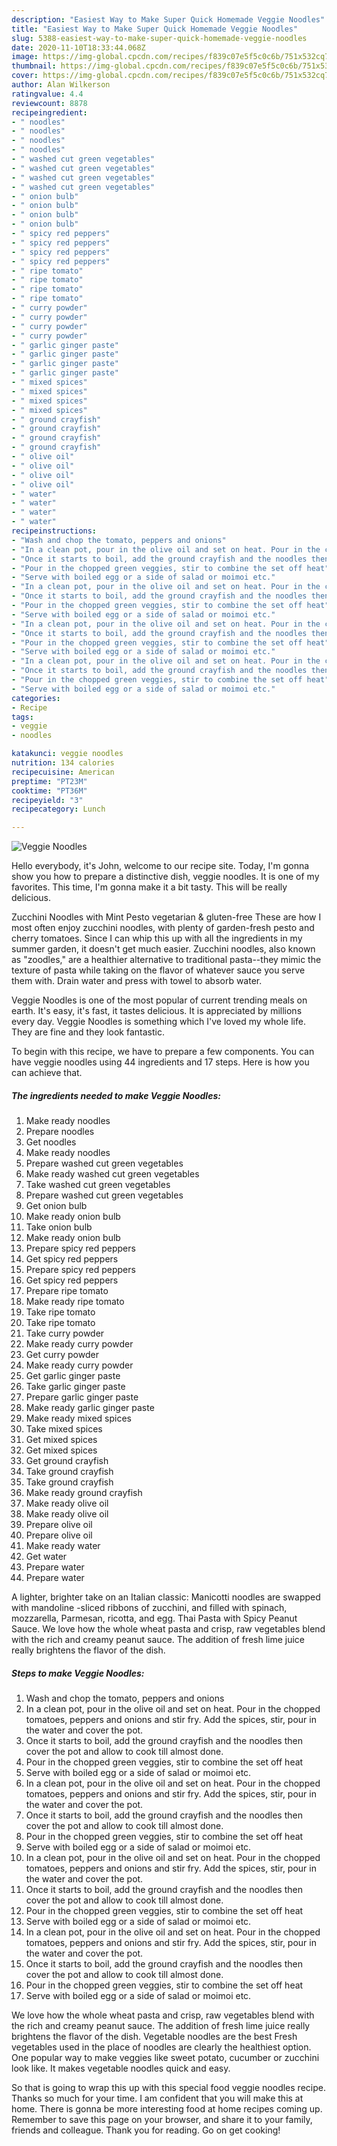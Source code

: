 ```yaml
---
description: "Easiest Way to Make Super Quick Homemade Veggie Noodles"
title: "Easiest Way to Make Super Quick Homemade Veggie Noodles"
slug: 5388-easiest-way-to-make-super-quick-homemade-veggie-noodles
date: 2020-11-10T18:33:44.068Z
image: https://img-global.cpcdn.com/recipes/f839c07e5f5c0c6b/751x532cq70/veggie-noodles-recipe-main-photo.jpg
thumbnail: https://img-global.cpcdn.com/recipes/f839c07e5f5c0c6b/751x532cq70/veggie-noodles-recipe-main-photo.jpg
cover: https://img-global.cpcdn.com/recipes/f839c07e5f5c0c6b/751x532cq70/veggie-noodles-recipe-main-photo.jpg
author: Alan Wilkerson
ratingvalue: 4.4
reviewcount: 8878
recipeingredient:
- " noodles"
- " noodles"
- " noodles"
- " noodles"
- " washed cut green vegetables"
- " washed cut green vegetables"
- " washed cut green vegetables"
- " washed cut green vegetables"
- " onion bulb"
- " onion bulb"
- " onion bulb"
- " onion bulb"
- " spicy red peppers"
- " spicy red peppers"
- " spicy red peppers"
- " spicy red peppers"
- " ripe tomato"
- " ripe tomato"
- " ripe tomato"
- " ripe tomato"
- " curry powder"
- " curry powder"
- " curry powder"
- " curry powder"
- " garlic ginger paste"
- " garlic ginger paste"
- " garlic ginger paste"
- " garlic ginger paste"
- " mixed spices"
- " mixed spices"
- " mixed spices"
- " mixed spices"
- " ground crayfish"
- " ground crayfish"
- " ground crayfish"
- " ground crayfish"
- " olive oil"
- " olive oil"
- " olive oil"
- " olive oil"
- " water"
- " water"
- " water"
- " water"
recipeinstructions:
- "Wash and chop the tomato, peppers and onions"
- "In a clean pot, pour in the olive oil and set on heat. Pour in the chopped tomatoes, peppers and onions and stir fry. Add the spices, stir, pour in the water and cover the pot."
- "Once it starts to boil, add the ground crayfish and the noodles then cover the pot and allow to cook till almost done."
- "Pour in the chopped green veggies, stir to combine the set off heat"
- "Serve with boiled egg or a side of salad or moimoi etc."
- "In a clean pot, pour in the olive oil and set on heat. Pour in the chopped tomatoes, peppers and onions and stir fry. Add the spices, stir, pour in the water and cover the pot."
- "Once it starts to boil, add the ground crayfish and the noodles then cover the pot and allow to cook till almost done."
- "Pour in the chopped green veggies, stir to combine the set off heat"
- "Serve with boiled egg or a side of salad or moimoi etc."
- "In a clean pot, pour in the olive oil and set on heat. Pour in the chopped tomatoes, peppers and onions and stir fry. Add the spices, stir, pour in the water and cover the pot."
- "Once it starts to boil, add the ground crayfish and the noodles then cover the pot and allow to cook till almost done."
- "Pour in the chopped green veggies, stir to combine the set off heat"
- "Serve with boiled egg or a side of salad or moimoi etc."
- "In a clean pot, pour in the olive oil and set on heat. Pour in the chopped tomatoes, peppers and onions and stir fry. Add the spices, stir, pour in the water and cover the pot."
- "Once it starts to boil, add the ground crayfish and the noodles then cover the pot and allow to cook till almost done."
- "Pour in the chopped green veggies, stir to combine the set off heat"
- "Serve with boiled egg or a side of salad or moimoi etc."
categories:
- Recipe
tags:
- veggie
- noodles

katakunci: veggie noodles 
nutrition: 134 calories
recipecuisine: American
preptime: "PT23M"
cooktime: "PT36M"
recipeyield: "3"
recipecategory: Lunch

---
```



![Veggie Noodles](https://img-global.cpcdn.com/recipes/f839c07e5f5c0c6b/751x532cq70/veggie-noodles-recipe-main-photo.jpg)

Hello everybody, it's John, welcome to our recipe site. Today, I'm gonna show you how to prepare a distinctive dish, veggie noodles. It is one of my favorites. This time, I'm gonna make it a bit tasty. This will be really delicious.

Zucchini Noodles with Mint Pesto vegetarian &amp; gluten-free These are how I most often enjoy zucchini noodles, with plenty of garden-fresh pesto and cherry tomatoes. Since I can whip this up with all the ingredients in my summer garden, it doesn&#39;t get much easier. Zucchini noodles, also known as &#34;zoodles,&#34; are a healthier alternative to traditional pasta--they mimic the texture of pasta while taking on the flavor of whatever sauce you serve them with. Drain water and press with towel to absorb water.

Veggie Noodles is one of the most popular of current trending meals on earth. It's easy, it's fast, it tastes delicious. It is appreciated by millions every day. Veggie Noodles is something which I've loved my whole life. They are fine and they look fantastic.


To begin with this recipe, we have to prepare a few components. You can have veggie noodles using 44 ingredients and 17 steps. Here is how you can achieve that.

<!--inarticleads1-->

##### The ingredients needed to make Veggie Noodles:

1. Make ready  noodles
1. Prepare  noodles
1. Get  noodles
1. Make ready  noodles
1. Prepare  washed cut green vegetables
1. Make ready  washed cut green vegetables
1. Take  washed cut green vegetables
1. Prepare  washed cut green vegetables
1. Get  onion bulb
1. Make ready  onion bulb
1. Take  onion bulb
1. Make ready  onion bulb
1. Prepare  spicy red peppers
1. Get  spicy red peppers
1. Prepare  spicy red peppers
1. Get  spicy red peppers
1. Prepare  ripe tomato
1. Make ready  ripe tomato
1. Take  ripe tomato
1. Take  ripe tomato
1. Take  curry powder
1. Make ready  curry powder
1. Get  curry powder
1. Make ready  curry powder
1. Get  garlic ginger paste
1. Take  garlic ginger paste
1. Prepare  garlic ginger paste
1. Make ready  garlic ginger paste
1. Make ready  mixed spices
1. Take  mixed spices
1. Get  mixed spices
1. Get  mixed spices
1. Get  ground crayfish
1. Take  ground crayfish
1. Take  ground crayfish
1. Make ready  ground crayfish
1. Make ready  olive oil
1. Make ready  olive oil
1. Prepare  olive oil
1. Prepare  olive oil
1. Make ready  water
1. Get  water
1. Prepare  water
1. Prepare  water


A lighter, brighter take on an Italian classic: Manicotti noodles are swapped with mandoline -sliced ribbons of zucchini, and filled with spinach, mozzarella, Parmesan, ricotta, and egg. Thai Pasta with Spicy Peanut Sauce. We love how the whole wheat pasta and crisp, raw vegetables blend with the rich and creamy peanut sauce. The addition of fresh lime juice really brightens the flavor of the dish. 

<!--inarticleads2-->

##### Steps to make Veggie Noodles:

1. Wash and chop the tomato, peppers and onions
1. In a clean pot, pour in the olive oil and set on heat. Pour in the chopped tomatoes, peppers and onions and stir fry. Add the spices, stir, pour in the water and cover the pot.
1. Once it starts to boil, add the ground crayfish and the noodles then cover the pot and allow to cook till almost done.
1. Pour in the chopped green veggies, stir to combine the set off heat
1. Serve with boiled egg or a side of salad or moimoi etc.
1. In a clean pot, pour in the olive oil and set on heat. Pour in the chopped tomatoes, peppers and onions and stir fry. Add the spices, stir, pour in the water and cover the pot.
1. Once it starts to boil, add the ground crayfish and the noodles then cover the pot and allow to cook till almost done.
1. Pour in the chopped green veggies, stir to combine the set off heat
1. Serve with boiled egg or a side of salad or moimoi etc.
1. In a clean pot, pour in the olive oil and set on heat. Pour in the chopped tomatoes, peppers and onions and stir fry. Add the spices, stir, pour in the water and cover the pot.
1. Once it starts to boil, add the ground crayfish and the noodles then cover the pot and allow to cook till almost done.
1. Pour in the chopped green veggies, stir to combine the set off heat
1. Serve with boiled egg or a side of salad or moimoi etc.
1. In a clean pot, pour in the olive oil and set on heat. Pour in the chopped tomatoes, peppers and onions and stir fry. Add the spices, stir, pour in the water and cover the pot.
1. Once it starts to boil, add the ground crayfish and the noodles then cover the pot and allow to cook till almost done.
1. Pour in the chopped green veggies, stir to combine the set off heat
1. Serve with boiled egg or a side of salad or moimoi etc.


We love how the whole wheat pasta and crisp, raw vegetables blend with the rich and creamy peanut sauce. The addition of fresh lime juice really brightens the flavor of the dish. Vegetable noodles are the best Fresh vegetables used in the place of noodles are clearly the healthiest option. One popular way to make veggies like sweet potato, cucumber or zucchini look like. It makes vegetable noodles quick and easy. 

So that is going to wrap this up with this special food veggie noodles recipe. Thanks so much for your time. I am confident that you will make this at home. There is gonna be more interesting food at home recipes coming up. Remember to save this page on your browser, and share it to your family, friends and colleague. Thank you for reading. Go on get cooking!
